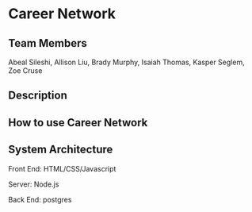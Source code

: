 <h1>Career Network</h1>

<h2>Team Members</h2>
<p>Abeal Sileshi, Allison Liu, Brady Murphy, Isaiah Thomas, Kasper Seglem, Zoe Cruse</p>

<h2>Description</h2>

<h2>How to use Career Network</h2>

<h2>System Architecture</h2>
<p>Front End: HTML/CSS/Javascript</p>
<p>Server: Node.js </p>
<p>Back End: postgres </p>
